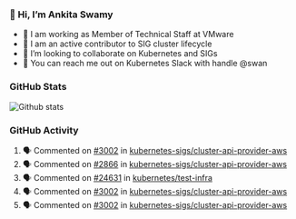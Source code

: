 ### 👋 Hi, I’m Ankita Swamy 

- 💼 I am working as Member of Technical Staff at VMware
- 👀 I am an active contributor to SIG cluster lifecycle 
- 💞️ I’m looking to collaborate on Kubernetes and SIGs
- 💬 You can reach me out on Kubernetes Slack with handle @swan

### GitHub Stats
![Github stats](https://github-readme-stats.vercel.app/api?username=Ankitasw&count_private=true&show_icons=true&theme=tokyonight)

### GitHub Activity 
<!--START_SECTION:activity-->
1. 🗣 Commented on [#3002](https://github.com/kubernetes-sigs/cluster-api-provider-aws/issues/3002) in [kubernetes-sigs/cluster-api-provider-aws](https://github.com/kubernetes-sigs/cluster-api-provider-aws)
2. 🗣 Commented on [#2866](https://github.com/kubernetes-sigs/cluster-api-provider-aws/issues/2866) in [kubernetes-sigs/cluster-api-provider-aws](https://github.com/kubernetes-sigs/cluster-api-provider-aws)
3. 🗣 Commented on [#24631](https://github.com/kubernetes/test-infra/issues/24631) in [kubernetes/test-infra](https://github.com/kubernetes/test-infra)
4. 🗣 Commented on [#3002](https://github.com/kubernetes-sigs/cluster-api-provider-aws/issues/3002) in [kubernetes-sigs/cluster-api-provider-aws](https://github.com/kubernetes-sigs/cluster-api-provider-aws)
5. 🗣 Commented on [#3002](https://github.com/kubernetes-sigs/cluster-api-provider-aws/issues/3002) in [kubernetes-sigs/cluster-api-provider-aws](https://github.com/kubernetes-sigs/cluster-api-provider-aws)
<!--END_SECTION:activity-->
